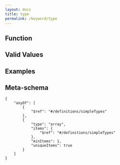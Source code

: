 ```yaml
---
layout: docs
title: type
permalink: /keyword/type
---
```


## Function


## Valid Values


## Examples


## Meta-schema

	{
		"anyOf": [
			{
				"$ref": "#/definitions/simpleTypes"
			},
			{
				"type": "array",
				"items": {
					"$ref": "#/definitions/simpleTypes"
				},
				"minItems": 1,
				"uniqueItems": true
			}
		]
	}

